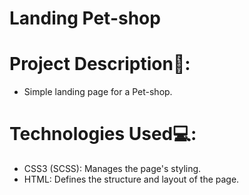 # Landing Pet-shop

# Project Description📝:
- Simple landing page for a Pet-shop. 

# Technologies Used💻:
- CSS3 (SCSS): Manages the page's styling.
- HTML: Defines the structure and layout of the page.

